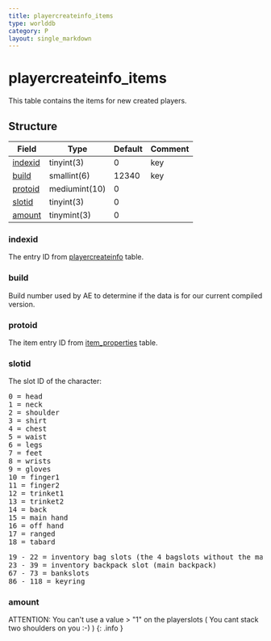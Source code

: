 ```yaml
---
title: playercreateinfo_items
type: worlddb
category: P
layout: single_markdown
---
```


# playercreateinfo_items
This table contains the items for new created players.

## Structure

Field               | Type          | Default | Comment
------------------- | ------------- | ------- | -------
[indexid](#indexid) | tinyint(3)    | 0       | key
[build](#build)     | smallint(6)   | 12340   | key
[protoid](#protoid) | mediumint(10) | 0       |        
[slotid](#slotid)   | tinyint(3)    | 0       |        
[amount](#amount)   | tinymint(3)   | 0       |        

### indexid

The entry ID from [playercreateinfo](/Wiki/database/world/playercreateinfo/ "Playercreateinfo") table.

### build

Build number used by AE to determine if the data is for our current compiled version.

### protoid

The item entry ID from [item_properties](/Wiki/database/world/item_properties/ "Item properties") table.

### slotid

The slot ID of the character:

<pre>
0 = head
1 = neck
2 = shoulder
3 = shirt
4 = chest
5 = waist
6 = legs
7 = feet
8 = wrists
9 = gloves
10 = finger1
11 = finger2
12 = trinket1
13 = trinket2
14 = back
15 = main hand
16 = off hand
17 = ranged
18 = tabard
</pre>

<pre>
19 - 22 = inventory bag slots (the 4 bagslots without the main backpack)
23 - 39 = inventory backpack slot (main backpack)
67 - 73 = bankslots
86 - 118 = keyring
</pre>

### amount

ATTENTION: You can't use a value > "1" on the playerslots ( You cant stack two shoulders on you :-) )
{: .info }